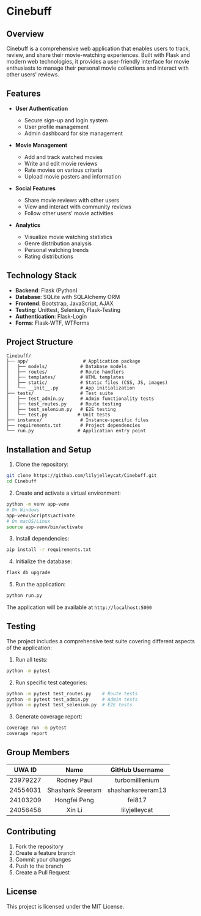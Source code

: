 # Cinebuff

## Overview
Cinebuff is a comprehensive web application that enables users to track, review, and share their movie-watching experiences. Built with Flask and modern web technologies, it provides a user-friendly interface for movie enthusiasts to manage their personal movie collections and interact with other users' reviews.

## Features
- **User Authentication**
  - Secure sign-up and login system
  - User profile management
  - Admin dashboard for site management

- **Movie Management**
  - Add and track watched movies
  - Write and edit movie reviews
  - Rate movies on various criteria
  - Upload movie posters and information

- **Social Features**
  - Share movie reviews with other users
  - View and interact with community reviews
  - Follow other users' movie activities

- **Analytics**
  - Visualize movie watching statistics
  - Genre distribution analysis
  - Personal watching trends
  - Rating distributions

## Technology Stack
- **Backend**: Flask (Python)
- **Database**: SQLite with SQLAlchemy ORM
- **Frontend**: Bootstrap, JavaScript, AJAX
- **Testing**: Unittest, Selenium, Flask-Testing
- **Authentication**: Flask-Login
- **Forms**: Flask-WTF, WTForms

## Project Structure
```
Cinebuff/
├── app/                    # Application package
│   ├── models/            # Database models
│   ├── routes/            # Route handlers
│   ├── templates/         # HTML templates
│   ├── static/            # Static files (CSS, JS, images)
│   └── __init__.py        # App initialization
├── tests/                 # Test suite
│   ├── test_admin.py      # Admin functionality tests
│   ├── test_routes.py     # Route testing
│   ├── test_selenium.py   # E2E testing
│   └── test.py           # Unit tests
├── instance/              # Instance-specific files
├── requirements.txt       # Project dependencies
└── run.py                # Application entry point
```

## Installation and Setup

1. Clone the repository:
```bash
git clone https://github.com/lilyjelleycat/Cinebuff.git
cd Cinebuff
```

2. Create and activate a virtual environment:
```bash
python -m venv app-venv
# On Windows
app-venv\Scripts\activate
# On macOS/Linux
source app-venv/bin/activate
```

3. Install dependencies:
```bash
pip install -r requirements.txt
```

4. Initialize the database:
```bash
flask db upgrade
```

5. Run the application:
```bash
python run.py
```

The application will be available at `http://localhost:5000`

## Testing

The project includes a comprehensive test suite covering different aspects of the application:

1. Run all tests:
```bash
python -m pytest
```

2. Run specific test categories:
```bash
python -m pytest test_routes.py    # Route tests
python -m pytest test_admin.py     # Admin tests
python -m pytest test_selenium.py  # E2E tests
```

3. Generate coverage report:
```bash
coverage run -m pytest
coverage report
```

## Group Members

| UWA ID | Name | GitHub Username |
|:------:|:----:|:---------------:|
| 23979227 | Rodney Paul |turbomilllenium |
| 24554031 | Shashank Sreeram |shashanksreeram13  |
| 24103209 | Hongfei Peng | fei817 |
| 24056458 | Xin Li | lilyjelleycat |

## Contributing
1. Fork the repository
2. Create a feature branch
3. Commit your changes
4. Push to the branch
5. Create a Pull Request

## License
This project is licensed under the MIT License.